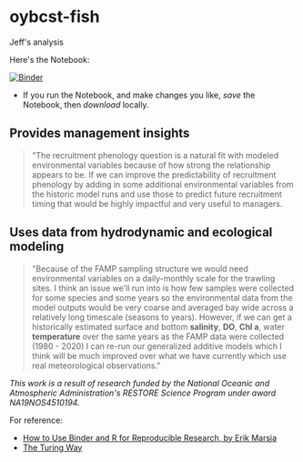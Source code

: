 # oybcst-fish

Jeff's analysis

Here's the Notebook:

[![Binder](https://mybinder.org/badge_logo.svg)](https://mybinder.org/v2/gh/lisalenorelowe/oybcst-fish/HEAD?labpath=index.ipynb)
- If you run the Notebook, and make changes you like, *save* the Notebook, then *download* locally.


## Provides management insights
>"The recruitment phenology question is a natural fit with modeled environmental variables because of how strong the relationship appears to be. If we can improve the predictability of recruitment phenology by adding in some additional environmental variables from the historic model runs and use those to predict future recruitment timing that would be highly impactful and very useful to managers.

## Uses data from hydrodynamic and ecological modeling
>"Because of the FAMP sampling structure we would need environmental variables on a daily-monthly scale for the trawling sites. I think an issue we'll run into is how few samples were collected for some species and some years so the environmental data from the model outputs would be very coarse and averaged bay wide across a relatively long timescale (seasons to years). However, if we can get a historically estimated surface and bottom **salinity**, **DO**, **Chl a**, water **temperature** over the same years as the FAMP data were collected (1980 - 2020) I can re-run our generalized additive models which I think will be much improved over what we have currently which use real meteorological observations."

*This work is a result of research funded by the National Oceanic and Atmospheric Administration's RESTORE Science Program under award NA19NOS4510194.*


For reference: 
- [How to Use Binder and R for Reproducible Research, by Erik Marsja](https://www.marsja.se/how-to-use-binder-r-statistical-environment-for-reproducible-research)
- [The Turing Way](https://the-turing-way.netlify.app/communication/binder/zero-to-binder.html)

